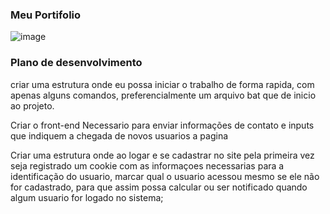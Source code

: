 ### Meu Portifolio

![image](https://user-images.githubusercontent.com/49208754/196006426-459fe0e9-b99f-486e-815d-ea2380428663.png)


### Plano de desenvolvimento
 criar uma estrutura onde eu possa iniciar o trabalho de forma rapida, com apenas alguns comandos, preferencialmente um arquivo bat que de inicio ao projeto.
 
 Criar o front-end Necessario para enviar informações de contato e inputs que indiquem a chegada de novos usuarios a pagina

 Criar uma estrutura onde ao logar e se cadastrar no site pela primeira vez seja registrado um cookie com as informaçoes necessarias para a identificação do usuario, marcar qual o usuario acessou mesmo se ele não for cadastrado, para que assim possa calcular ou ser notificado quando algum usuario for logado no sistema;

 


